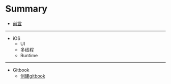 # Summary

* [前言](README.md)

---

* iOS
  * UI
  * 多线程
  * Runtime

---

* Gitbook
  * [创建gitbook](articles/gitbook/01_创建gitbook.md)

